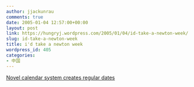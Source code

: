 ```yaml
---
author: jjackunrau
comments: true
date: 2005-01-04 12:57:00+00:00
layout: post
link: https://hungryj.wordpress.com/2005/01/04/id-take-a-newton-week/
slug: id-take-a-newton-week
title: i'd take a newton week
wordpress_id: 405
categories:
- 中国
---
```


[Novel calendar system creates regular dates](http://www.newscientist.com/article.ns?id=dn6835)
